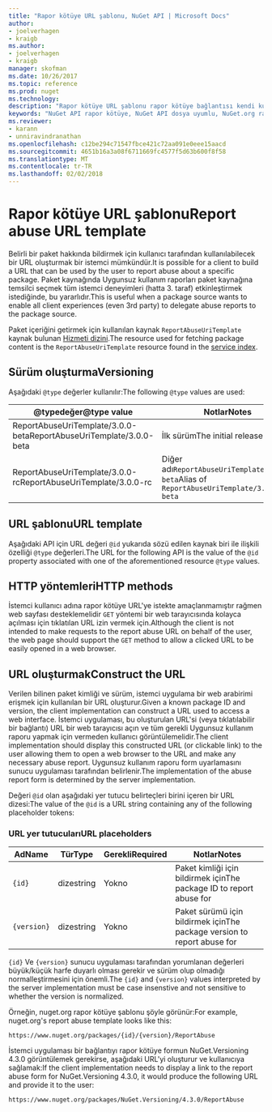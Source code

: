 ```yaml
---
title: "Rapor kötüye URL şablonu, NuGet API | Microsoft Docs"
author:
- joelverhagen
- kraigb
ms.author:
- joelverhagen
- kraigb
manager: skofman
ms.date: 10/26/2017
ms.topic: reference
ms.prod: nuget
ms.technology: 
description: "Rapor kötüye URL şablonu rapor kötüye bağlantısı kendi kullanıcı Arabiriminde görüntülenecek istemcilerin sağlar."
keywords: "NuGet API rapor kötüye, NuGet API dosya uyumlu, NuGet.org rapor URL şablonu"
ms.reviewer:
- karann
- unniravindranathan
ms.openlocfilehash: c12be294c71547fbce421c72aa091e0eee15aacd
ms.sourcegitcommit: 4651b16a3a08f6711669fc4577f5d63b600f8f58
ms.translationtype: MT
ms.contentlocale: tr-TR
ms.lasthandoff: 02/02/2018
---
```

# <a name="report-abuse-url-template"></a><span data-ttu-id="c84d6-104">Rapor kötüye URL şablonu</span><span class="sxs-lookup"><span data-stu-id="c84d6-104">Report abuse URL template</span></span>

<span data-ttu-id="c84d6-105">Belirli bir paket hakkında bildirmek için kullanıcı tarafından kullanılabilecek bir URL oluşturmak bir istemci mümkündür.</span><span class="sxs-lookup"><span data-stu-id="c84d6-105">It is possible for a client to build a URL that can be used by the user to report abuse about a specific package.</span></span> <span data-ttu-id="c84d6-106">Paket kaynağında Uygunsuz kullanım raporları paket kaynağına temsilci seçmek tüm istemci deneyimleri (hatta 3. taraf) etkinleştirmek istediğinde, bu yararlıdır.</span><span class="sxs-lookup"><span data-stu-id="c84d6-106">This is useful when a package source wants to enable all client experiences (even 3rd party) to delegate abuse reports to the package source.</span></span>

<span data-ttu-id="c84d6-107">Paket içeriğini getirmek için kullanılan kaynak `ReportAbuseUriTemplate` kaynak bulunan [Hizmeti dizini](service-index.md).</span><span class="sxs-lookup"><span data-stu-id="c84d6-107">The resource used for fetching package content is the `ReportAbuseUriTemplate` resource found in the [service index](service-index.md).</span></span>

## <a name="versioning"></a><span data-ttu-id="c84d6-108">Sürüm oluşturma</span><span class="sxs-lookup"><span data-stu-id="c84d6-108">Versioning</span></span>

<span data-ttu-id="c84d6-109">Aşağıdaki `@type` değerler kullanılır:</span><span class="sxs-lookup"><span data-stu-id="c84d6-109">The following `@type` values are used:</span></span>

<span data-ttu-id="c84d6-110">@typedeğer</span><span class="sxs-lookup"><span data-stu-id="c84d6-110">@type value</span></span>                       | <span data-ttu-id="c84d6-111">Notlar</span><span class="sxs-lookup"><span data-stu-id="c84d6-111">Notes</span></span>
--------------------------------- | -----
<span data-ttu-id="c84d6-112">ReportAbuseUriTemplate/3.0.0-beta</span><span class="sxs-lookup"><span data-stu-id="c84d6-112">ReportAbuseUriTemplate/3.0.0-beta</span></span> | <span data-ttu-id="c84d6-113">İlk sürüm</span><span class="sxs-lookup"><span data-stu-id="c84d6-113">The initial release</span></span>
<span data-ttu-id="c84d6-114">ReportAbuseUriTemplate/3.0.0-rc</span><span class="sxs-lookup"><span data-stu-id="c84d6-114">ReportAbuseUriTemplate/3.0.0-rc</span></span>   | <span data-ttu-id="c84d6-115">Diğer adı`ReportAbuseUriTemplate/3.0.0-beta`</span><span class="sxs-lookup"><span data-stu-id="c84d6-115">Alias of `ReportAbuseUriTemplate/3.0.0-beta`</span></span>

## <a name="url-template"></a><span data-ttu-id="c84d6-116">URL şablonu</span><span class="sxs-lookup"><span data-stu-id="c84d6-116">URL template</span></span>

<span data-ttu-id="c84d6-117">Aşağıdaki API için URL değeri `@id` yukarıda sözü edilen kaynak biri ile ilişkili özelliği `@type` değerleri.</span><span class="sxs-lookup"><span data-stu-id="c84d6-117">The URL for the following API is the value of the `@id` property associated with one of the aforementioned resource `@type` values.</span></span>

## <a name="http-methods"></a><span data-ttu-id="c84d6-118">HTTP yöntemleri</span><span class="sxs-lookup"><span data-stu-id="c84d6-118">HTTP methods</span></span>

<span data-ttu-id="c84d6-119">İstemci kullanıcı adına rapor kötüye URL'ye istekte amaçlanmamıştır rağmen web sayfası desteklemelidir `GET` yöntemi bir web tarayıcısında kolayca açılması için tıklatılan URL izin vermek için.</span><span class="sxs-lookup"><span data-stu-id="c84d6-119">Although the client is not intended to make requests to the report abuse URL on behalf of the user, the web page should support the `GET` method to allow a clicked URL to be easily opened in a web browser.</span></span>

## <a name="construct-the-url"></a><span data-ttu-id="c84d6-120">URL oluşturmak</span><span class="sxs-lookup"><span data-stu-id="c84d6-120">Construct the URL</span></span>

<span data-ttu-id="c84d6-121">Verilen bilinen paket kimliği ve sürüm, istemci uygulama bir web arabirimi erişmek için kullanılan bir URL oluşturur.</span><span class="sxs-lookup"><span data-stu-id="c84d6-121">Given a known package ID and version, the client implementation can construct a URL used to access a web interface.</span></span> <span data-ttu-id="c84d6-122">İstemci uygulaması, bu oluşturulan URL'si (veya tıklatılabilir bir bağlantı) URL bir web tarayıcısı açın ve tüm gerekli Uygunsuz kullanım raporu yapmak için vermeden kullanıcı görüntülemelidir.</span><span class="sxs-lookup"><span data-stu-id="c84d6-122">The client implementation should display this constructed URL (or clickable link) to the user allowing them to open a web browser to the URL and make any necessary abuse report.</span></span> <span data-ttu-id="c84d6-123">Uygunsuz kullanım raporu form uyarlamasını sunucu uygulaması tarafından belirlenir.</span><span class="sxs-lookup"><span data-stu-id="c84d6-123">The implementation of the abuse report form is determined by the server implementation.</span></span>

<span data-ttu-id="c84d6-124">Değeri `@id` olan aşağıdaki yer tutucu belirteçleri birini içeren bir URL dizesi:</span><span class="sxs-lookup"><span data-stu-id="c84d6-124">The value of the `@id` is a URL string containing any of the following placeholder tokens:</span></span>

### <a name="url-placeholders"></a><span data-ttu-id="c84d6-125">URL yer tutucuları</span><span class="sxs-lookup"><span data-stu-id="c84d6-125">URL placeholders</span></span>

<span data-ttu-id="c84d6-126">Ad</span><span class="sxs-lookup"><span data-stu-id="c84d6-126">Name</span></span>        | <span data-ttu-id="c84d6-127">Tür</span><span class="sxs-lookup"><span data-stu-id="c84d6-127">Type</span></span>    | <span data-ttu-id="c84d6-128">Gerekli</span><span class="sxs-lookup"><span data-stu-id="c84d6-128">Required</span></span> | <span data-ttu-id="c84d6-129">Notlar</span><span class="sxs-lookup"><span data-stu-id="c84d6-129">Notes</span></span>
----------- | ------- | -------- | -----
`{id}`      | <span data-ttu-id="c84d6-130">dize</span><span class="sxs-lookup"><span data-stu-id="c84d6-130">string</span></span>  | <span data-ttu-id="c84d6-131">Yok</span><span class="sxs-lookup"><span data-stu-id="c84d6-131">no</span></span>       | <span data-ttu-id="c84d6-132">Paket kimliği için bildirmek için</span><span class="sxs-lookup"><span data-stu-id="c84d6-132">The package ID to report abuse for</span></span>
`{version}` | <span data-ttu-id="c84d6-133">dize</span><span class="sxs-lookup"><span data-stu-id="c84d6-133">string</span></span>  | <span data-ttu-id="c84d6-134">Yok</span><span class="sxs-lookup"><span data-stu-id="c84d6-134">no</span></span>       | <span data-ttu-id="c84d6-135">Paket sürümü için bildirmek için</span><span class="sxs-lookup"><span data-stu-id="c84d6-135">The package version to report abuse for</span></span>

<span data-ttu-id="c84d6-136">`{id}` Ve `{version}` sunucu uygulaması tarafından yorumlanan değerleri büyük/küçük harfe duyarlı olması gerekir ve sürüm olup olmadığı normalleştirmesini için önemli.</span><span class="sxs-lookup"><span data-stu-id="c84d6-136">The `{id}` and `{version}` values interpreted by the server implementation must be case insenstive and not sensitive to whether the version is normalized.</span></span>

<span data-ttu-id="c84d6-137">Örneğin, nuget.org rapor kötüye şablonu şöyle görünür:</span><span class="sxs-lookup"><span data-stu-id="c84d6-137">For example, nuget.org's report abuse template looks like this:</span></span>

    https://www.nuget.org/packages/{id}/{version}/ReportAbuse

<span data-ttu-id="c84d6-138">İstemci uygulaması bir bağlantıyı rapor kötüye formun NuGet.Versioning 4.3.0 görüntülemek gerekirse, aşağıdaki URL'yi oluşturur ve kullanıcıya sağlamak:</span><span class="sxs-lookup"><span data-stu-id="c84d6-138">If the client implementation needs to display a link to the report abuse form for NuGet.Versioning 4.3.0, it would produce the following URL and provide it to the user:</span></span>

    https://www.nuget.org/packages/NuGet.Versioning/4.3.0/ReportAbuse
